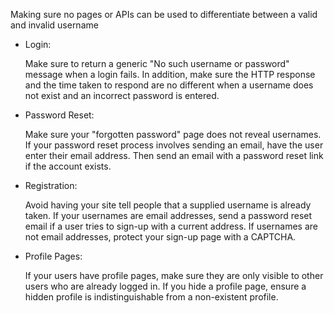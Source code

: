 Making sure no pages or APIs can be used to differentiate between a valid and invalid username

- Login:

  Make sure to return a generic "No such username or password" message when a login fails. In addition, make sure the HTTP response and the time taken to respond are no different when a username does not exist and an incorrect password is entered.

- Password Reset:

  Make sure your "forgotten password" page does not reveal usernames. If your password reset process involves sending an email, have the user enter their email address. Then send an email with a password reset link if the account exists.

- Registration:

  Avoid having your site tell people that a supplied username is already taken. If your usernames are email addresses, send a password reset email if a user tries to sign-up with a current address. If usernames are not email addresses, protect your sign-up page with a CAPTCHA.

- Profile Pages:

  If your users have profile pages, make sure they are only visible to other users who are already logged in. If you hide a profile page, ensure a hidden profile is indistinguishable from a non-existent profile.
